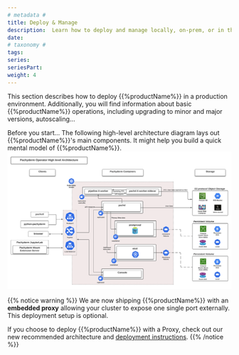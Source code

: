 ```yaml
---
# metadata # 
title: Deploy & Manage
description:  Learn how to deploy and manage locally, on-prem, or in the cloud.
date: 
# taxonomy #
tags: 
series:
seriesPart:
weight: 4
---
```


This section describes how to deploy {{%productName%}} in a production environment.
Additionally, you will find information about basic {{%productName%}} operations,
including upgrading to minor and major versions, autoscaling...

Before you start... The following high-level architecture diagram lays out {{%productName%}}'s main components. It might help you build a quick mental model of {{%productName%}}.
![Operator High Level Arch](./images/arch_diagram_high_level.svg)

{{% notice warning %}}
We are now shipping {{%productName%}} with an **embedded proxy** 
allowing your cluster to expose one single port externally. This deployment setup is optional.

If you choose to deploy {{%productName%}} with a Proxy, check out our new recommended architecture and [deployment instructions](../deploy-manage/deploy/deploy-w-proxy/). 
{{% /notice %}}
 